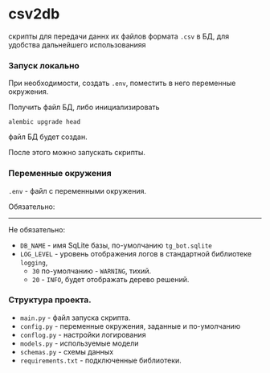 # csv2db
 скрипты для передачи даннх их файлов формата `.csv` в БД, для удобства дальнейшего использованияя


### Запуск локально

При необходимости, создать `.env`, поместить в него переменные окружения.

Получить файл БД, либо инициализировать
```console
alembic upgrade head
```
файл БД будет создан.

После этого можно запускать скрипты.


### Переменные окружения

`.env` - файл с переменными окружения.

Обязательно:
- ---

Не обязательно:
- `DB_NAME`  - имя SqLite базы, по-умолчанию `tg_bot.sqlite`
- `LOG_LEVEL` - уровень отображения логов в стандартной библиотеке `logging`, 
  - `30` по-умолчанию - `WARNING`, тихий. 
  - `20` - `INFO`, будет отображать дерево решений.


### Структура проекта.

- `main.py` - файл запуска скрипта. 
- `config.py` - переменные окружения, заданные и по-умолчанию
- `conflog.py` - настройки логирования
- `models.py` - используемые модели
- `schemas.py` - схемы данных
- `requirements.txt` - подключенные библиотеки.
